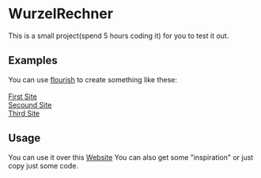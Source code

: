 # WurzelRechner
This is a small project(spend 5 hours coding it) for you to test it out.
<br>
## Examples
You can use [flourish](https://app.flourish.studio) to create something like these:
<br>
<br><a target="_blank" href="https://public.flourish.studio/visualisation/12104030/">First Site</a>
<br><a target="_blank" href="https://public.flourish.studio/visualisation/12105533/">Secound Site</a>
<br><a target="_blank" href="https://public.flourish.studio/visualisation/12105665/">Third Site</a>

## Usage
You can use it over this [Website](https://lpdminecraft.github.io/WurzelRechner)
You can also get some "inspiration" or just copy just some code.

